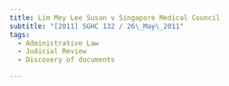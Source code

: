 ```yaml
---
title: Lim Mey Lee Susan v Singapore Medical Council 
subtitle: "[2011] SGHC 132 / 26\_May\_2011"
tags:
  - Administrative Law
  - Judicial Review
  - Discovery of documents

---
```


